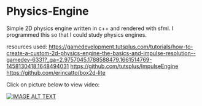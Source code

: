 # Physics-Engine
Simple 2D physics engine written in c++ and rendered with sfml.
I programmed this so that I could study physics engines.

resources used:
https://gamedevelopment.tutsplus.com/tutorials/how-to-create-a-custom-2d-physics-engine-the-basics-and-impulse-resolution--gamedev-6331?_ga=2.9757045.1788588479.1661514769-1458130418.1648494031
https://github.com/tutsplus/ImpulseEngine
https://github.com/erincatto/box2d-lite

Click on picture below to view video:

[![IMAGE ALT TEXT](http://img.youtube.com/vi/HL1ZocYhDBE/0.jpg)](https://www.youtube.com/watch?v=HL1ZocYhDBE "Video Title")
